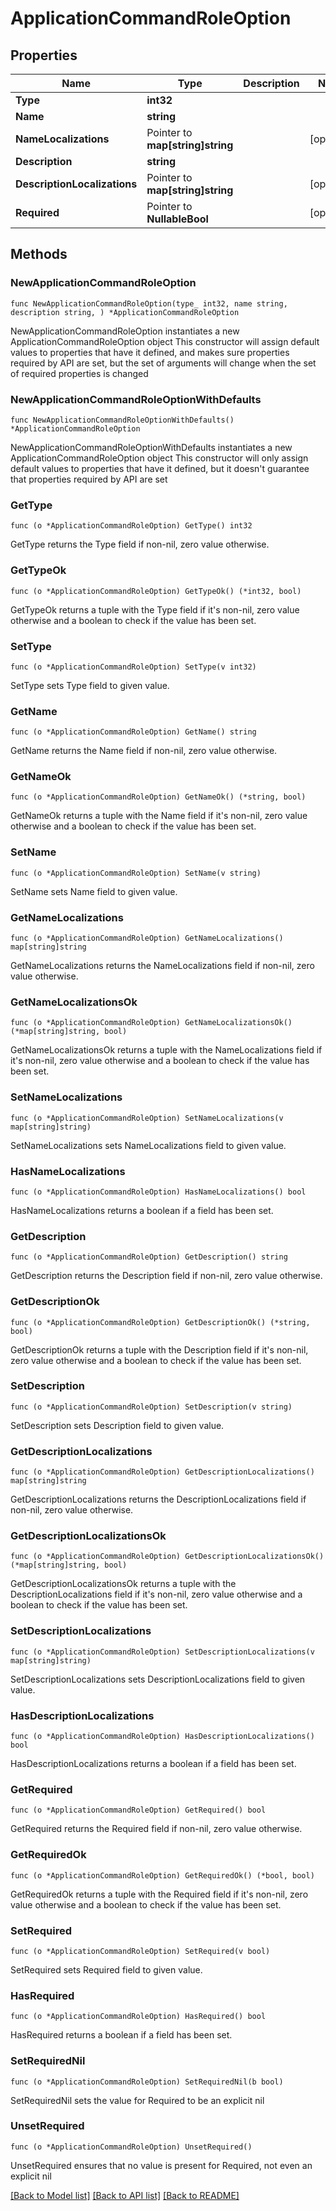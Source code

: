 # ApplicationCommandRoleOption

## Properties

Name | Type | Description | Notes
------------ | ------------- | ------------- | -------------
**Type** | **int32** |  | 
**Name** | **string** |  | 
**NameLocalizations** | Pointer to **map[string]string** |  | [optional] 
**Description** | **string** |  | 
**DescriptionLocalizations** | Pointer to **map[string]string** |  | [optional] 
**Required** | Pointer to **NullableBool** |  | [optional] 

## Methods

### NewApplicationCommandRoleOption

`func NewApplicationCommandRoleOption(type_ int32, name string, description string, ) *ApplicationCommandRoleOption`

NewApplicationCommandRoleOption instantiates a new ApplicationCommandRoleOption object
This constructor will assign default values to properties that have it defined,
and makes sure properties required by API are set, but the set of arguments
will change when the set of required properties is changed

### NewApplicationCommandRoleOptionWithDefaults

`func NewApplicationCommandRoleOptionWithDefaults() *ApplicationCommandRoleOption`

NewApplicationCommandRoleOptionWithDefaults instantiates a new ApplicationCommandRoleOption object
This constructor will only assign default values to properties that have it defined,
but it doesn't guarantee that properties required by API are set

### GetType

`func (o *ApplicationCommandRoleOption) GetType() int32`

GetType returns the Type field if non-nil, zero value otherwise.

### GetTypeOk

`func (o *ApplicationCommandRoleOption) GetTypeOk() (*int32, bool)`

GetTypeOk returns a tuple with the Type field if it's non-nil, zero value otherwise
and a boolean to check if the value has been set.

### SetType

`func (o *ApplicationCommandRoleOption) SetType(v int32)`

SetType sets Type field to given value.


### GetName

`func (o *ApplicationCommandRoleOption) GetName() string`

GetName returns the Name field if non-nil, zero value otherwise.

### GetNameOk

`func (o *ApplicationCommandRoleOption) GetNameOk() (*string, bool)`

GetNameOk returns a tuple with the Name field if it's non-nil, zero value otherwise
and a boolean to check if the value has been set.

### SetName

`func (o *ApplicationCommandRoleOption) SetName(v string)`

SetName sets Name field to given value.


### GetNameLocalizations

`func (o *ApplicationCommandRoleOption) GetNameLocalizations() map[string]string`

GetNameLocalizations returns the NameLocalizations field if non-nil, zero value otherwise.

### GetNameLocalizationsOk

`func (o *ApplicationCommandRoleOption) GetNameLocalizationsOk() (*map[string]string, bool)`

GetNameLocalizationsOk returns a tuple with the NameLocalizations field if it's non-nil, zero value otherwise
and a boolean to check if the value has been set.

### SetNameLocalizations

`func (o *ApplicationCommandRoleOption) SetNameLocalizations(v map[string]string)`

SetNameLocalizations sets NameLocalizations field to given value.

### HasNameLocalizations

`func (o *ApplicationCommandRoleOption) HasNameLocalizations() bool`

HasNameLocalizations returns a boolean if a field has been set.

### GetDescription

`func (o *ApplicationCommandRoleOption) GetDescription() string`

GetDescription returns the Description field if non-nil, zero value otherwise.

### GetDescriptionOk

`func (o *ApplicationCommandRoleOption) GetDescriptionOk() (*string, bool)`

GetDescriptionOk returns a tuple with the Description field if it's non-nil, zero value otherwise
and a boolean to check if the value has been set.

### SetDescription

`func (o *ApplicationCommandRoleOption) SetDescription(v string)`

SetDescription sets Description field to given value.


### GetDescriptionLocalizations

`func (o *ApplicationCommandRoleOption) GetDescriptionLocalizations() map[string]string`

GetDescriptionLocalizations returns the DescriptionLocalizations field if non-nil, zero value otherwise.

### GetDescriptionLocalizationsOk

`func (o *ApplicationCommandRoleOption) GetDescriptionLocalizationsOk() (*map[string]string, bool)`

GetDescriptionLocalizationsOk returns a tuple with the DescriptionLocalizations field if it's non-nil, zero value otherwise
and a boolean to check if the value has been set.

### SetDescriptionLocalizations

`func (o *ApplicationCommandRoleOption) SetDescriptionLocalizations(v map[string]string)`

SetDescriptionLocalizations sets DescriptionLocalizations field to given value.

### HasDescriptionLocalizations

`func (o *ApplicationCommandRoleOption) HasDescriptionLocalizations() bool`

HasDescriptionLocalizations returns a boolean if a field has been set.

### GetRequired

`func (o *ApplicationCommandRoleOption) GetRequired() bool`

GetRequired returns the Required field if non-nil, zero value otherwise.

### GetRequiredOk

`func (o *ApplicationCommandRoleOption) GetRequiredOk() (*bool, bool)`

GetRequiredOk returns a tuple with the Required field if it's non-nil, zero value otherwise
and a boolean to check if the value has been set.

### SetRequired

`func (o *ApplicationCommandRoleOption) SetRequired(v bool)`

SetRequired sets Required field to given value.

### HasRequired

`func (o *ApplicationCommandRoleOption) HasRequired() bool`

HasRequired returns a boolean if a field has been set.

### SetRequiredNil

`func (o *ApplicationCommandRoleOption) SetRequiredNil(b bool)`

 SetRequiredNil sets the value for Required to be an explicit nil

### UnsetRequired
`func (o *ApplicationCommandRoleOption) UnsetRequired()`

UnsetRequired ensures that no value is present for Required, not even an explicit nil

[[Back to Model list]](../README.md#documentation-for-models) [[Back to API list]](../README.md#documentation-for-api-endpoints) [[Back to README]](../README.md)


